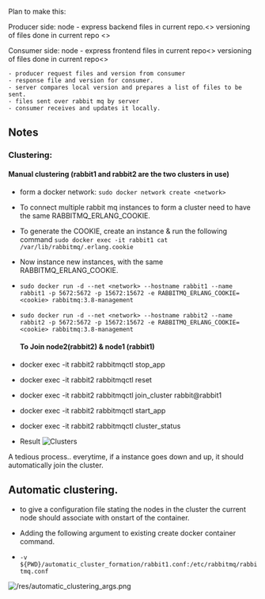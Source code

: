 Plan to make this:

Producer side:
    node - express backend
    files in current repo.<>
    versioning of files done in current repo <>

Consumer side:
    node - express frontend
    files in current repo<>
    versioning of files done in current repo<>

    - producer request files and version from consumer
    - response file and version for consumer.
    - server compares local version and prepares a list of files to be sent. 
    - files sent over rabbit mq by server
    - consumer receives and updates it locally.
   
## Notes

### Clustering:

#### Manual clustering (rabbit1 and rabbit2 are the two clusters in use)

  - form a docker network:
      ```sudo docker network create <network>```
      
  - To connect multiple rabbit mq instances to form a cluster need to have the same RABBITMQ_ERLANG_COOKIE.
      
  - To generate the COOKIE, create an instance & run the following command
  ```sudo docker exec -it rabbit1 cat /var/lib/rabbitmq/.erlang.cookie```
          
  - Now instance new instances, with the same RABBITMQ_ERLANG_COOKIE. 
    
  - ```sudo docker run -d --net <network> --hostname rabbit1 --name rabbit1 -p 5672:5672 -p 15672:15672 -e RABBITMQ_ERLANG_COOKIE=<cookie> rabbitmq:3.8-management```

  - ```sudo docker run -d --net <network> --hostname rabbit2 --name rabbit2 -p 5672:5672 -p 15672:15672 -e RABBITMQ_ERLANG_COOKIE=<cookie> rabbitmq:3.8-management```

    #### To Join node2(rabbit2) & node1 (rabbit1)

  - docker exec -it rabbit2 rabbitmqctl stop_app
  - docker exec -it rabbit2 rabbitmqctl reset
  - docker exec -it rabbit2 rabbitmqctl join_cluster rabbit@rabbit1
  - docker exec -it rabbit2 rabbitmqctl start_app
  - docker exec -it rabbit2 rabbitmqctl cluster_status

- Result ![Clusters](./res/clusters.png)

A tedious process.. everytime, if a instance goes down and up, it should automatically join the cluster. 

## Automatic clustering. 

- to give a configuration file stating the nodes in the cluster the current node should associate with onstart of the container.
- Adding the following argument to existing create docker container command.
 
- ```-v ${PWD}/automatic_cluster_formation/rabbit1.conf:/etc/rabbitmq/rabbitmq.conf ```

![/res/automatic_clustering_args.png](./res/automatic_clustering_args.png)

